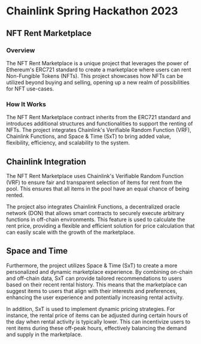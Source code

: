 # Chainlink Spring Hackathon 2023

## NFT Rent Marketplace
### Overview
The NFT Rent Marketplace is a unique project that leverages the power of Ethereum's ERC721 standard to create a marketplace where users can rent Non-Fungible Tokens (NFTs). This project showcases how NFTs can be utilized beyond buying and selling, opening up a new realm of possibilities for NFT use-cases.

### How It Works
The NFT Rent Marketplace contract inherits from the ERC721 standard and introduces additional structures and functionalities to support the renting of NFTs.
The project integrates Chainlink's Verifiable Random Function (VRF), Chainlink Functions, and Space & Time (SxT) to bring added value, flexibility, efficiency, and scalability to the system.

## Chainlink Integration
The NFT Rent Marketplace uses Chainlink's Verifiable Random Function (VRF) to ensure fair and transparent selection of items for rent from the pool. This ensures that all items in the pool have an equal chance of being rented.

The project also integrates Chainlink Functions, a decentralized oracle network (DON) that allows smart contracts to securely execute arbitrary functions in off-chain environments. This feature is used to calculate the rent price, providing a flexible and efficient solution for price calculation that can easily scale with the growth of the marketplace.

## Space and Time
Furthermore, the project utilizes Space & Time (SxT) to create a more personalized and dynamic marketplace experience. By combining on-chain and off-chain data, SxT can provide tailored recommendations to users based on their recent rental history. This means that the marketplace can suggest items to users that align with their interests and preferences, enhancing the user experience and potentially increasing rental activity.

In addition, SxT is used to implement dynamic pricing strategies. For instance, the rental price of items can be adjusted during certain hours of the day when rental activity is typically lower. This can incentivize users to rent items during these off-peak hours, effectively balancing the demand and supply in the marketplace. 

